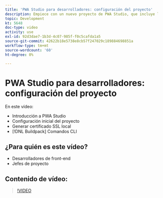 ```yaml
---
title: 'PWA Studio para desarrolladores: configuración del proyecto'
description: Empiece con un nuevo proyecto de PWA Studio, que incluye la generación de un certificado SSL local y los comandos CLI del paquete de compilación.
topic: Development
kt: 5648
doc-type: video
activity: use
exl-id: 92d3dae7-1b3d-4c07-985f-f0c5cafda1a5
source-git-commit: 42622b18e5738e8cb57f247029c189884698851a
workflow-type: tm+mt
source-wordcount: '60'
ht-degree: 0%

---
```


# PWA Studio para desarrolladores: configuración del proyecto

En este vídeo:

- Introducción a PWA Studio
- Configuración inicial del proyecto
- Generar certificado SSL local
- [!DNL Buildpack] Comandos CLI

## ¿Para quién es este vídeo?

- Desarrolladores de front-end
- Jefes de proyecto

## Contenido de vídeo:

>[!VIDEO](https://video.tv.adobe.com/v/35719?quality=12&learn=on)
